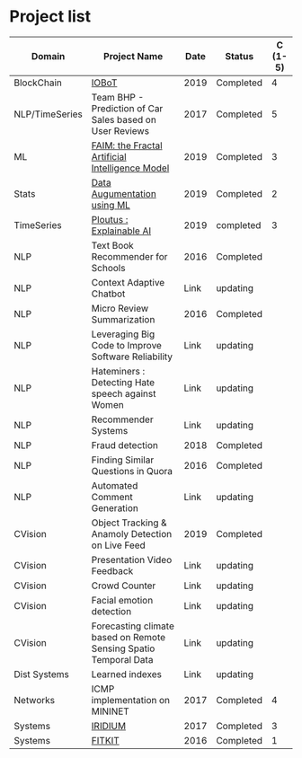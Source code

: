 
# Project list


Domain | Project Name  | Date | Status | C (1-5)
------------- | -------------  | ------------- | -------- | --------
  BlockChain  | [IOBoT](https://github.com/thefr33radical/Codeathons/tree/master/MIT_FINRA_19/IOBot) | 2019 | Completed | 4
 NLP/TimeSeries | Team BHP - Prediction of Car Sales based on User Reviews | 2017 | Completed | 5
  ML | [FAIM: the Fractal Artificial Intelligence Model](https://github.com/thefr33radical/Codeathons/blob/master/AI_WORLD_HACKATHON19/README.MD) | 2019 | Completed | 3
 Stats | [Data Augumentation using ML](https://github.com/thefr33radical/Codeathons/blob/master/NASA_CHALLENGE19/README.MD)  | 2019 | Completed | 2
 TimeSeries | [Ploutus : Explainable AI](https://github.com/thefr33radical/Codeathons/blob/master/UBHack19/README.MD)  | 2019 | completed | 3
 NLP | Text Book Recommender for Schools  | 2016 | Completed |
 NLP | Context Adaptive Chatbot   | Link | updating | 
 NLP | Micro Review Summarization  | 2016 | Completed | 
 NLP | Leveraging Big Code to Improve Software Reliability  | Link | updating |
 NLP | Hateminers : Detecting Hate speech against Women  | Link | updating
 NLP | Recommender Systems  | Link | updating
 NLP | Fraud detection  | 2018 | Completed
 NLP | Finding Similar Questions in Quora  | 2016 | Completed
 NLP | Automated Comment Generation  | Link | updating
 CVision | Object Tracking & Anamoly Detection on Live Feed  | 2019 | Completed
CVision | Presentation Video Feedback  | Link | updating
CVision | Crowd Counter	 | Link | updating
CVision | Facial emotion detection  | Link | updating
CVision | Forecasting climate based on Remote Sensing Spatio Temporal Data  | Link | updating
Dist Systems | Learned indexes  | Link | updating
 Networks | ICMP implementation on MININET | 2017 | Completed | 4
 Systems | [IRIDIUM](https://github.com/thefr33radical/projects/blob/master/others/IRIDIUM/readme.md)  | 2017 | Completed | 3
  Systems | [FITKIT](https://github.com/thefr33radical/projects/blob/master/others/FITKIT/readme.md)  | 2016 | Completed | 1





